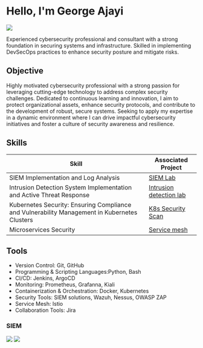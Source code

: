 # Hello, I'm George Ajayi
<a href="https://linkedin.com/in/george-ajayi-9176b1241"><img src="https://img.shields.io/badge/-LinkedIn-0072b1?&style=for-the-badge&logo=linkedin&logoColor=white" /></a>

Experienced cybersecurity professional and consultant with a strong foundation in securing systems and infrastructure. Skilled in implementing DevSecOps practices to enhance security posture and mitigate risks. 


## Objective

Highly motivated cybersecurity professional with a strong passion for leveraging cutting-edge technology to address complex security challenges. Dedicated to continuous learning and innovation, I aim to protect organizational assets, enhance security protocols, and contribute to the development of robust, secure systems. Seeking to apply my expertise in a dynamic environment where I can drive impactful cybersecurity initiatives and foster a culture of security awareness and resilience.

## Skills

| Skill                                         | Associated Project         |
|-----------------------------------------------|----------------------------|
| SIEM Implementation and Log Analysis          | <a href="https://github.com/george-ajayiola/azure-sentinel-monitor-live-attacks">SIEM Lab</a>|
| Intrusion Detection System Implementation and Active Threat Response     | <a href="https://github.com/george-ajayiola/Intrusion-detection-lab-with-wazuh">Intrusion detection lab</a>|
| Kubernetes Security: Ensuring Compliance and Vulnerability Management in Kubernetes Clusters|  <a href="https://github.com/george-ajayiola/kubescape-demo">K8s Security Scan</a>|
| Microservices Security|  <a href="https://github.com/george-ajayiola/kubescape-demo">Service mesh</a>|
## Tools
-  Version Control: Git, GitHub
-  Programming & Scripting Languages:Python, Bash
-  CI/CD: Jenkins, ArgoCD
-  Monitoring: Prometheus, Grafanna, Kiali
- Containerization & Orchestration: Docker, Kubernetes
- Security Tools: SIEM solutions, Wazuh, Nessus, OWASP ZAP
- Service Mesh: Istio
- Collaboration Tools: Jira
### SIEM
<div>
    <img src="https://img.shields.io/badge/-Microsoft_Sentinel-0078D4?&style=for-the-badge&logo=Microsoft&logoColor=white" />
    <img src="https://img.shields.io/badge/-Wazuh-1E90FF?&style=for-the-badge&logo=Wazuh&logoColor=white" />
</div>
